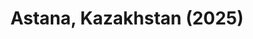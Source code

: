 ---
layout: photos
title: Astana, Kazakhstan (2025)
camera: Fujifilm X100F
images: 
  - https://photos.danishpraka.sh/Astana/DSCF9155.webp
  - https://photos.danishpraka.sh/Astana/DSCF9156.webp
  - https://photos.danishpraka.sh/Astana/DSCF9159.webp
  - https://photos.danishpraka.sh/Astana/DSCF9171.webp
  - https://photos.danishpraka.sh/Astana/DSCF9181.webp
  - https://photos.danishpraka.sh/Astana/DSCF9187.webp
  - https://photos.danishpraka.sh/Astana/DSCF9196.webp
  - https://photos.danishpraka.sh/Astana/DSCF9199.webp
  - https://photos.danishpraka.sh/Astana/DSCF9157.webp
---